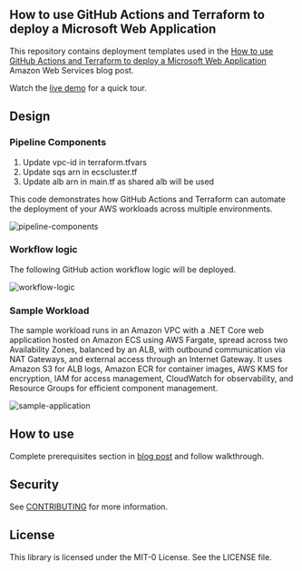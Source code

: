 ## How to use GitHub Actions and Terraform to deploy a Microsoft Web Application

This repository contains deployment templates used in the [How to use GitHub Actions and Terraform to deploy a Microsoft Web Application](https://aws.amazon.com/blogs/modernizing-with-aws/automate-microsoft-web-application-deployments-with-github-actions-and-terraform/) Amazon Web Services blog post.

Watch the [live demo](https://www.twitch.tv/videos/2241783900) for a quick tour.

## Design

### Pipeline Components
1. Update vpc-id in terraform.tfvars
2. Update sqs arn in ecscluster.tf
3. Update alb arn in main.tf as shared alb will be used

This code demonstrates how GitHub Actions and Terraform can automate the deployment of your AWS workloads across multiple environments.

![pipeline-components](img/pipeline.png)

### Workflow logic
The following GitHub action workflow logic will be deployed.

![workflow-logic](img/workflowlogic.png)

### Sample Workload
The sample workload runs in an Amazon VPC with a .NET Core web application hosted on Amazon ECS using AWS Fargate, spread across two Availability Zones, balanced by an ALB, with outbound communication via NAT Gateways, and external access through an Internet Gateway. It uses Amazon S3 for ALB logs, Amazon ECR for container images, AWS KMS for encryption, IAM for access management, CloudWatch for observability, and Resource Groups for efficient component management.

![sample-application](img/sampleapp.png)

## How to use

Complete prerequisites section in [blog post](https://aws.amazon.com/blogs/modernizing-with-aws/automate-microsoft-web-application-deployments-with-github-actions-and-terraform/) and follow walkthrough.

## Security

See [CONTRIBUTING](CONTRIBUTING.md#security-issue-notifications) for more information.

## License

This library is licensed under the MIT-0 License. See the LICENSE file.